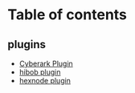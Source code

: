 # Table of contents

## plugins

* [Cyberark Plugin](README.md)
* [hibob plugin](plugins/hibob-plugin.md)
* [hexnode plugin](plugins/hexnode-plugin.md)
